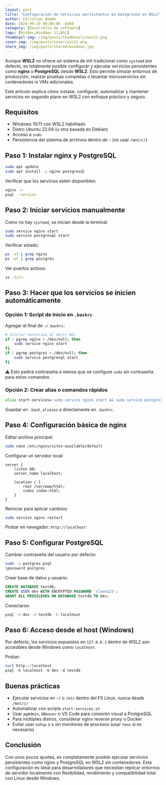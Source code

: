 ```yaml
---
layout: post
title: "Configuración de servicios persistentes en background en WSL2"
author: Christian Amado
date: 2024-09-20 00:00:00 -0400
category: [Desarrollo de software]
tags: [WinDev,Windows 11,WSL]
thumbnail-img: /img/posts/thumbnails/win11.png
cover-img: /img/posts/cover/win11.png
share_img: /img/posts/shared/windows.jpg
---
```


Aunque **WSL2** no ofrece un sistema de init tradicional como `systemd` por defecto, es totalmente posible configurar y ejecutar servicios persistentes como **nginx** o **PostgreSQL** desde **WSL2**. Esto permite simular entornos de producción, realizar pruebas completas o levantar microservicios sin contenedores ni VMs adicionales.

Este artículo explica cómo instalar, configurar, automatizar y mantener servicios en segundo plano en WSL2 con enfoque práctico y seguro.

<!--more-->

## Requisitos

- Windows 10/11 con WSL2 habilitado
- Distro Ubuntu 22.04 (u otra basada en Debian)
- Acceso a `sudo`
- Persistencia del sistema de archivos dentro de `~` (no usar `/mnt/c/`)

## Paso 1: Instalar nginx y PostgreSQL

```bash
sudo apt update
sudo apt install -y nginx postgresql
```

Verificar que los servicios estén disponibles:

```bash
nginx -v
psql --version
```

## Paso 2: Iniciar servicios manualmente

Como no hay `systemd`, se inician desde la terminal:

```bash
sudo service nginx start
sudo service postgresql start
```

Verificar estado:

```bash
ps -ef | grep nginx
ps -ef | grep postgres
```

Ver puertos activos:

```bash
ss -tuln
```

## Paso 3: Hacer que los servicios se inicien automáticamente

### Opción 1: Script de inicio en `.bashrc`

Agregar al final de `~/.bashrc`:

```bash
# Iniciar servicios al abrir WSL
if ! pgrep nginx > /dev/null; then
    sudo service nginx start
fi
if ! pgrep postgres > /dev/null; then
    sudo service postgresql start
fi
```

⚠️ Esto pedirá contraseña a menos que se configure `sudo` sin contraseña para estos comandos.

### Opción 2: Crear alias o comandos rápidos

```bash
alias start-services='sudo service nginx start && sudo service postgresql start'
```

Guardar en `.bash_aliases` o directamente en `.bashrc`.

## Paso 4: Configuración básica de nginx

Editar archivo principal:

```bash
sudo nano /etc/nginx/sites-available/default
```

Configurar un servidor local:

```nginx
server {
    listen 80;
    server_name localhost;

    location / {
        root /var/www/html;
        index index.html;
    }
}
```

Reiniciar para aplicar cambios:

```bash
sudo service nginx restart
```

Probar en navegador: `http://localhost`

## Paso 5: Configurar PostgreSQL

Cambiar contraseña del usuario por defecto:

```bash
sudo -u postgres psql
\password postgres
```

Crear base de datos y usuario:

```sql
CREATE DATABASE testdb;
CREATE USER dev WITH ENCRYPTED PASSWORD 'clave123';
GRANT ALL PRIVILEGES ON DATABASE testdb TO dev;
```

Conectarse:

```bash
psql -U dev -d testdb -h localhost
```

## Paso 6: Acceso desde el host (Windows)

Por defecto, los servicios expuestos en `127.0.0.1` dentro de WSL2 son accesibles desde Windows como `localhost`.

Probar:

```powershell
curl http://localhost
psql -h localhost -U dev -d testdb
```

## Buenas prácticas

- Ejecutar servicios en `~/` o `/etc` dentro del FS Linux, nunca desde `/mnt/c/`
- Automatizar con scripts `start-services.sh`
- Usar `pgAdmin`, `DBeaver` o VS Code para conexión visual a PostgreSQL
- Para múltiples distros, considerar nginx reverse proxy o Docker
- Evitar usar `nohup` o `&` sin monitoreo de procesos (usar `tmux` si es necesario)

## Conclusión

Con unos pocos ajustes, es completamente posible ejecutar servicios persistentes como nginx y PostgreSQL en WSL2 sin contenedores. Esta configuración es ideal para desarrolladores que necesitan replicar entornos de servidor localmente con flexibilidad, rendimiento y compatibilidad total con Linux desde Windows.

